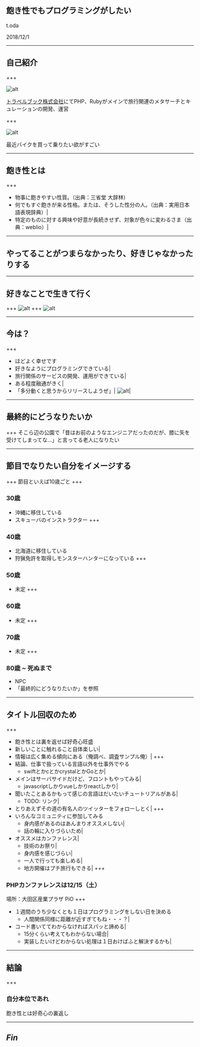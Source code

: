 ## 飽き性でもプログラミングがしたい

t.oda

2018/12/1

---

## 自己紹介
+++

![alt](17191499_1051830214961321_1840081435518371154_n.jpg)

[トラベルブック株式会社](https://www.travelbook.co.jp)にてPHP、Rubyがメインで旅行関連のメタサーチとキュレーションの開発、運営


+++

![alt](Image.jpg)

最近バイクを買って乗りたい欲がすごい

---

## 飽き性とは
+++
- 物事に飽きやすい性質。（出典：三省堂 大辞林）
- 何でもすぐ飽きが来る性格。または、そうした性分の人。（出典：実用日本語表現辞典）|
- 特定のものに対する興味や好意が長続きせず、対象が色々に変わるさま（出典：weblio）|

---

## やってることがつまらなかったり、好きじゃなかったりする

---

## 好きなことで生きて行く
+++
![alt](yu_money1_censored.jpg)
+++
![alt](hqdefault_censored.jpg)

---

## 今は？
+++
- ほどよく幸せです
- 好きなようにプログラミングできている|
- 旅行関係のサービスの開発、運用ができている|
- ある程度融通がきく|
- 「多分動くと思うからリリースしようぜ」|
![alt](TYZtQHp_censored.jpg)|

---

## 最終的にどうなりたいか
+++
そこら辺の公園で「昔はお前のようなエンジニアだったのだが、膝に矢を受けてしまってな…」と言ってる老人になりたい

---

## 節目でなりたい自分をイメージする
+++
節目といえば10歳ごと
+++
### 30歳
- 沖縄に移住している
- スキューバのインストラクター
+++
### 40歳
- 北海道に移住している
- 狩猟免許を取得しモンスターハンターになっている
+++
### 50歳
- 未定
+++
### 60歳
- 未定
+++
### 70歳
- 未定
+++
### 80歳 ~ 死ぬまで
- NPC
- 「最終的にどうなりたいか」を参照

---

## タイトル回収のため
+++
- 飽き性とは裏を返せば好奇心旺盛
- 新しいことに触れること自体楽しい|
- 情報は広く集める傾向にある（俺調べ、調査サンプル俺）|
+++
- 結論、仕事で扱っている言語以外を仕事外でやる
  - swiftとかcとかcrystalとかGoとか|
- メインはサーバサイドだけど、フロントもやってみる|
  - javascriptしかりvueしかりreactしかり|
- 聞いたことあるかもって感じの言語はだいたいチュートリアルがある|
  - TODO: リンク|
- とりあえずその道の有名人のツイッターをフォローしとく|
+++
- いろんなコミュニティに参加してみる
  - 身内感があるのはあんまりオススメしない|
  - 話の輪に入りづらいため|
- オススメはカンファレンス|
  - 技術のお祭り|
  - 身内感を感じづらい|
  - 一人で行っても楽しめる|
  - 地方開催はプチ旅行もできる|
+++
### PHPカンファレンスは12/15（土）

場所：大田区産業プラザ PiO
+++
- １週間のうち少なくとも１日はプログラミングをしない日を決める
  - 人間関係同様に距離が近すぎてもね・・・？|
- コード書いててわからなければスパッと諦める|
  - 15分くらい考えてもわからない場合|
  - 実装したいけどわからない処理は１日おけばふと解決するかも|

---

## 結論
+++
### 自分本位であれ

飽き性とは好奇心の裏返し

---

## *Fin*




